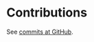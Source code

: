 # Contributions

See [commits at GitHub][1].

[1]: https://github.com/textmate/textmate/commits/master

